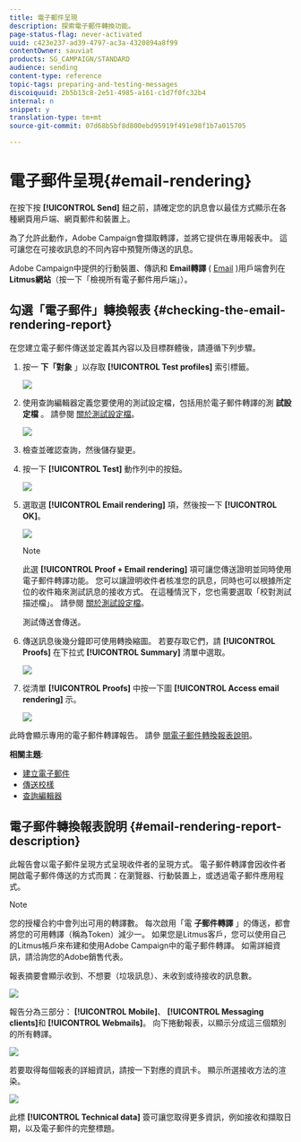 ```yaml
---
title: 電子郵件呈現
description: 探索電子郵件轉換功能。
page-status-flag: never-activated
uuid: c423e237-ad39-4797-ac3a-4320894a8f99
contentOwner: sauviat
products: SG_CAMPAIGN/STANDARD
audience: sending
content-type: reference
topic-tags: preparing-and-testing-messages
discoiquuid: 2b5b13c8-2e51-4985-a161-c1d7f0fc32b4
internal: n
snippet: y
translation-type: tm+mt
source-git-commit: 07d68b5bf8d800ebd95919f491e98f1b7a015705

---
```



# 電子郵件呈現{#email-rendering}

在按下按 **[!UICONTROL Send]** 鈕之前，請確定您的訊息會以最佳方式顯示在各種網頁用戶端、網頁郵件和裝置上。

為了允許此動作，Adobe Campaign會擷取轉譯，並將它提供在專用報表中。 這可讓您在可接收訊息的不同內容中預覽所傳送的訊息。

Adobe Campaign中提供的行動裝置、傳訊和 **Email轉譯** ( [Email](https://litmus.com/email-testing) )用戶端會列在 **Litmus網站**（按一下「檢視所有電子郵件用戶端」）。

## 勾選「電子郵件」轉換報表 {#checking-the-email-rendering-report}

在您建立電子郵件傳送並定義其內容以及目標群體後，請遵循下列步驟。

1. 按一 **下「對象** 」以存取 **[!UICONTROL Test profiles]** 索引標籤。

   ![](assets/email_rendering_05.png)

1. 使用查詢編輯器定義您要使用的測試設定檔，包括用於電子郵件轉譯的測 **試設定檔** 。 請參閱 [關於測試設定檔](../../audiences/using/managing-test-profiles.md)。

   ![](assets/email_rendering_06.png)

1. 檢查並確認查詢，然後儲存變更。
1. 按一下 **[!UICONTROL Test]** 動作列中的按鈕。

   ![](assets/email_rendering_07.png)

1. 選取選 **[!UICONTROL Email rendering]** 項，然後按一下 **[!UICONTROL OK]**。

   ![](assets/email_rendering_08.png)

   >[!NOTE]
   >
   >此選 **[!UICONTROL Proof + Email rendering]** 項可讓您傳送證明並同時使用電子郵件轉譯功能。 您可以讓證明收件者核准您的訊息，同時也可以根據所定位的收件箱來測試訊息的接收方式。 在這種情況下，您也需要選取「校對測試描述檔」。 請參閱 [關於測試設定檔](../../audiences/using/managing-test-profiles.md)。

   測試傳送會傳送。

1. 傳送訊息後幾分鐘即可使用轉換縮圖。 若要存取它們，請 **[!UICONTROL Proofs]** 在下拉式 **[!UICONTROL Summary]** 清單中選取。

   ![](assets/email_rendering_03.png)

1. 從清單 **[!UICONTROL Proofs]** 中按一下圖 **[!UICONTROL Access email rendering]** 示。

   ![](assets/email_rendering_04.png)

此時會顯示專用的電子郵件轉譯報告。 請參 [閱電子郵件轉換報表說明](#email-rendering-report-description)。

**相關主題**:

* [建立電子郵件](../../channels/using/creating-an-email.md)
* [傳送校樣](../../sending/using/sending-proofs.md)
* [查詢編輯器](../../automating/using/editing-queries.md#about-query-editor)

## 電子郵件轉換報表說明 {#email-rendering-report-description}

此報告會以電子郵件呈現方式呈現收件者的呈現方式。 電子郵件轉譯會因收件者開啟電子郵件傳送的方式而異：在瀏覽器、行動裝置上，或透過電子郵件應用程式。

>[!NOTE]
>
>您的授權合約中會列出可用的轉譯數。 每次啟用「電 **子郵件轉譯** 」的傳送，都會將您的可用轉譯（稱為Token）減少一。 如果您是Litmus客戶，您可以使用自己的Litmus帳戶來布建和使用Adobe Campaign中的電子郵件轉譯。 如需詳細資訊，請洽詢您的Adobe銷售代表。

報表摘要會顯示收到、不想要（垃圾訊息）、未收到或待接收的訊息數。

![](assets/inbox_rendering_report.png)

報告分為三部分： **[!UICONTROL Mobile]**、 **[!UICONTROL Messaging clients]**&#x200B;和 **[!UICONTROL Webmails]**。 向下捲動報表，以顯示分成這三個類別的所有轉譯。

![](assets/inbox_rendering_report_3.png)

若要取得每個報表的詳細資訊，請按一下對應的資訊卡。 顯示所選接收方法的渲染。

![](assets/inbox_rendering_report_2.png)

此標 **[!UICONTROL Technical data]** 簽可讓您取得更多資訊，例如接收和擷取日期，以及電子郵件的完整標題。
